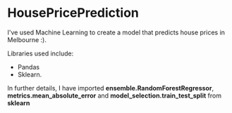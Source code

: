 # HousePricePrediction
I've used Machine Learning to create a model that predicts house prices in Melbourne :).

Libraries used include:

- Pandas
- Sklearn.

In further details, I have imported **ensemble.RandomForestRegressor**, **metrics.mean_absolute_error** and **model_selection.train_test_split** from **sklearn**
